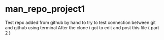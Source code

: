 # man_repo_project1
Test repo added from github by hand to try to test connection between git and github using terminal 
After the clone i got to edit and post this file ( part 2 )
